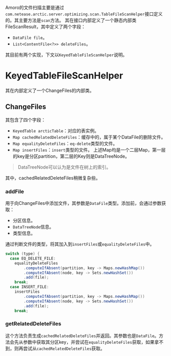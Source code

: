 Amoro的文件扫描主要是通过`com.netease.arctic.server.optimizing.scan.TableFileScanHelper`接口定义的。其主要方法是`scan`方法。
其在接口内部定义了一个静态内部类FileScanResult，其中定义了两个字段：
- `DataFile file`。
- `List<ContentFile<?>> deleteFiles`。

其目前有两个实现，下文以`KeyedTableFileScanHelper`说明。

# KeyedTableFileScanHelper
其在内部定义了一个ChangeFiles的内部类。
## ChangeFiles
其包含了四个字段：
- `KeyedTable arcticTable`：对应的表实例。
- `Map cachedRelatedDeleteFiles`：缓存中的，属于某个DataFile的删除文件。
- `Map equalityDeleteFiles`：`eq-delete`类型的文件。
- `Map insertFiles`：`insert`类型的文件。
上述Map均是一个二层Map，第一层的key是分区partition，第二层的Key则是DataTreeNode。

> DataTreeNode可以认为是文件在树上的索引。

其中，cachedRelatedDeleteFiles稍微复杂些。

### addFile
用于向ChangeFiles中添加文件，其参数是`DataFile`类型。添加前，会通过参数获取：
- 分区信息。
- `DataTreeNode`信息。
- 类型信息。

通过判断文件的类型，将其加入到`insertFiles`或`equalityDeleteFiles`中。

```java
switch (type) {  
  case EQ_DELETE_FILE:  
    equalityDeleteFiles  
        .computeIfAbsent(partition, key -> Maps.newHashMap())  
        .computeIfAbsent(node, key -> Sets.newHashSet())  
        .add(file);  
    break;  
  case INSERT_FILE:  
    insertFiles  
        .computeIfAbsent(partition, key -> Maps.newHashMap())  
        .computeIfAbsent(node, key -> Sets.newHashSet())  
        .add(file);  
    break;
```

### getRelatedDeleteFiles
这个方法负责生成`cachedRelatedDeleteFiles`并返回。其参数也是`DataFile`。方法会先从参数中获取其分区key，并尝试在`equalityDeleteFiles`获取，如果拿不到，则再尝试从`cachedRelatedDeleteFiles`获取。

